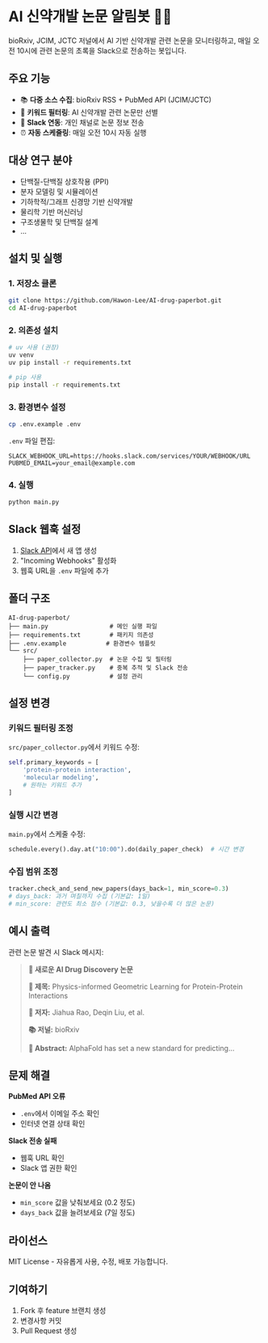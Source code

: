 # AI 신약개발 논문 알림봇 🧬🤖

bioRxiv, JCIM, JCTC 저널에서 AI 기반 신약개발 관련 논문을 모니터링하고, 매일 오전 10시에 관련 논문의 초록을 Slack으로 전송하는 봇입니다.

## 주요 기능

- 📚 **다중 소스 수집**: bioRxiv RSS + PubMed API (JCIM/JCTC)
- 🎯 **키워드 필터링**: AI 신약개발 관련 논문만 선별
- 📱 **Slack 연동**: 개인 채널로 논문 정보 전송
- ⏰ **자동 스케줄링**: 매일 오전 10시 자동 실행

## 대상 연구 분야

- 단백질-단백질 상호작용 (PPI)
- 분자 모델링 및 시뮬레이션
- 기하학적/그래프 신경망 기반 신약개발
- 물리학 기반 머신러닝
- 구조생물학 및 단백질 설계
- ...

## 설치 및 실행

### 1. 저장소 클론
```bash
git clone https://github.com/Hawon-Lee/AI-drug-paperbot.git
cd AI-drug-paperbot
```

### 2. 의존성 설치
```bash
# uv 사용 (권장)
uv venv
uv pip install -r requirements.txt

# pip 사용
pip install -r requirements.txt
```

### 3. 환경변수 설정
```bash
cp .env.example .env
```

`.env` 파일 편집:
```
SLACK_WEBHOOK_URL=https://hooks.slack.com/services/YOUR/WEBHOOK/URL
PUBMED_EMAIL=your_email@example.com
```

### 4. 실행
```bash
python main.py
```

## Slack 웹훅 설정

1. [Slack API](https://api.slack.com/apps)에서 새 앱 생성
2. "Incoming Webhooks" 활성화
3. 웹훅 URL을 `.env` 파일에 추가

## 폴더 구조

```
AI-drug-paperbot/
├── main.py                 # 메인 실행 파일
├── requirements.txt        # 패키지 의존성
├── .env.example           # 환경변수 템플릿
└── src/
    ├── paper_collector.py  # 논문 수집 및 필터링
    ├── paper_tracker.py    # 중복 추적 및 Slack 전송
    └── config.py           # 설정 관리
```

## 설정 변경

### 키워드 필터링 조정
`src/paper_collector.py`에서 키워드 수정:
```python
self.primary_keywords = [
    'protein-protein interaction',
    'molecular modeling',
    # 원하는 키워드 추가
]
```

### 실행 시간 변경
`main.py`에서 스케줄 수정:
```python
schedule.every().day.at("10:00").do(daily_paper_check)  # 시간 변경
```

### 수집 범위 조정
```python
tracker.check_and_send_new_papers(days_back=1, min_score=0.3)
# days_back: 과거 며칠까지 수집 (기본값: 1일)
# min_score: 관련도 최소 점수 (기본값: 0.3, 낮을수록 더 많은 논문)
```

## 예시 출력

관련 논문 발견 시 Slack 메시지:

> **🧬 새로운 AI Drug Discovery 논문**
> 
> **📄 제목:** Physics-informed Geometric Learning for Protein-Protein Interactions
> 
> **👥 저자:** Jiahua Rao, Deqin Liu, et al.
> 
> **📚 저널:** bioRxiv
> 
> **📝 Abstract:** AlphaFold has set a new standard for predicting...

## 문제 해결

**PubMed API 오류**
- `.env`에서 이메일 주소 확인
- 인터넷 연결 상태 확인

**Slack 전송 실패**
- 웹훅 URL 확인
- Slack 앱 권한 확인

**논문이 안 나옴**
- `min_score` 값을 낮춰보세요 (0.2 정도)
- `days_back` 값을 늘려보세요 (7일 정도)

## 라이선스

MIT License - 자유롭게 사용, 수정, 배포 가능합니다.

## 기여하기

1. Fork 후 feature 브랜치 생성
2. 변경사항 커밋
3. Pull Request 생성